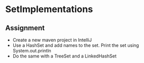 # SetImplementations

## Assignment

- Create a new maven project in IntelliJ
- Use a HashSet<String> and add names to the set. Print the set using System.out.println
- Do the same with a TreeSet and a LinkedHashSet